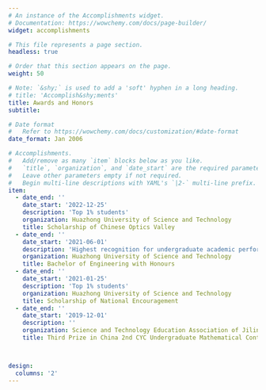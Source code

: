 ```yaml
---
# An instance of the Accomplishments widget.
# Documentation: https://wowchemy.com/docs/page-builder/
widget: accomplishments

# This file represents a page section.
headless: true

# Order that this section appears on the page.
weight: 50

# Note: `&shy;` is used to add a 'soft' hyphen in a long heading.
# title: 'Accomplish&shy;ments'
title: Awards and Honors
subtitle:

# Date format
#   Refer to https://wowchemy.com/docs/customization/#date-format
date_format: Jan 2006

# Accomplishments.
#   Add/remove as many `item` blocks below as you like.
#   `title`, `organization`, and `date_start` are the required parameters.
#   Leave other parameters empty if not required.
#   Begin multi-line descriptions with YAML's `|2-` multi-line prefix.
item:
  - date_end: ''
    date_start: '2022-12-25'
    description: 'Top 1% students'
    organization: Huazhong University of Science and Technology
    title: Scholarship of Chinese Optics Valley
  - date_end: ''
    date_start: '2021-06-01'
    description: 'Highest recognition for undergraduate academic performance'
    organization: Huazhong University of Science and Technology
    title: Bachelor of Engineering with Honours
  - date_end: ''
    date_start: '2021-01-25'
    description: 'Top 1% students'
    organization: Huazhong University of Science and Technology
    title: Scholarship of National Encouragement 
  - date_end: ''
    date_start: '2019-12-01'
    description: ''
    organization: Science and Technology Education Association of Jilin Province
    title: Third Prize in China 2nd CYC Undergraduate Mathematical Contest in Modeling



design:
  columns: '2'
---
```


